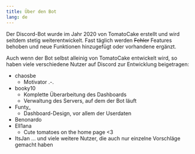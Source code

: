 ```yaml
---
title: Über den Bot
lang: de
---
```


Der Discord-Bot wurde im Jahr 2020 von TomatoCake erstellt und wird seitdem stetig weiterentwickelt. Fast täglich werden ~~Fehler~~ Features behoben und neue Funktionen hinzugefügt oder vorhandene ergänzt.

Auch wenn der Bot selbst alleinig von TomatoCake entwickelt wird, so haben viele verschiedene Nutzer auf Discord zur Entwicklung beigetragen:
* chaosbe
	* Motivator .-.
* booky10
	* Komplette Überarbeitung des Dashboards
	* Verwaltung des Servers, auf dem der Bot läuft
* Funty_
	* Dashboard-Design, vor allem der Userdaten
* Benonardo
* Ell1ana
	* Cute tomatoes on the home page <3
* ItsJan
... und viele weitere Nutzer, die auch nur einzelne Vorschläge gemacht haben
